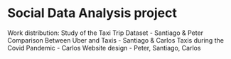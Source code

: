 # Social Data Analysis project

Work distribution:
Study of the Taxi Trip Dataset - Santiago & Peter
Comparison Between Uber and Taxis - Santiago & Carlos
Taxis during the Covid Pandemic - Carlos
Website design - Peter, Santiago, Carlos
